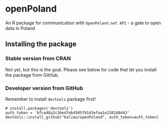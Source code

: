 openPoland
==========

An R package for communication with `OpenPoland.net API` - a gate to open data in Poland


## Installing the package

### Stable version from CRAN

Not yet, but this is the goal. 
Please see below for code that let you install the package from GitHub.


### Developer version from GitHub

Remember to install `devtools` package first!

```
# install.packages('devtools')
auth_token = 'bfce48a2c16ed7eb4505f9143efaa1e238160443'
devtools::install_github("kalimu/openPoland", auth_token=auth_token)
```
